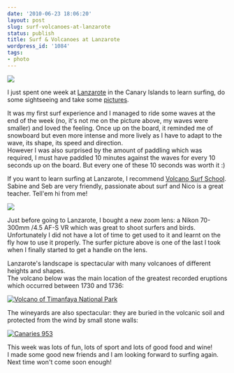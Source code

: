 ```yaml
---
date: '2010-06-23 18:06:20'
layout: post
slug: surf-volcanoes-at-lanzarote
status: publish
title: Surf & Volcanoes at Lanzarote
wordpress_id: '1084'
tags:
- photo
---
```


[![](http://farm2.static.flickr.com/1179/4722293520_b2f88d64c5.jpg)](http://www.flickr.com/photos/jmesnil/4722293520/)

I just spent one week at [Lanzarote][lanzarote] in the Canary Islands to learn surfing, do some sightseeing and take some [pictures][flickr].

It was my first surf experience and I managed to ride some waves at the end of the week (no, it's not me on the picture above, my waves were smaller) and loved the feeling. Once up on the board, it reminded me of snowboard but even more intense and more lively as I have to adapt to the wave, its shape, its speed and direction.  
However I was also surprised by the amount of paddling which was required, I must have paddled 10 minutes against the waves for every 10 seconds up on the board. But every one of these 10 seconds was worth it :)

If you want to learn surfing at Lanzarote, I recommend [Volcano Surf School](http://volcanosurflanzarote.com/). Sabine and Seb are very friendly, passionate about surf and Nico is a great teacher. Tell'em hi from me!

[![](http://volcanosurflanzarote.com/images/stories/general/logo.png)](http://volcanosurflanzarote.com)

Just before going to Lanzarote, I bought a new zoom lens: a Nikon 70-300mm /4.5 AF-S VR which was great to shoot surfers and birds.
Unfortunately I did not have a lot of time to get used to it and learnt on the fly how to use it properly. The surfer picture above is one of the last I took when I finally started to get a handle on the lens.

Lanzarote's landscape is spectacular with many volcanoes of different heights and shapes.  
The volcano below was the main location of the greatest recorded eruptions which occurred between 1730 and 1736:

[![Volcano of Timanfaya National Park](http://farm2.static.flickr.com/1407/4721619659_0896fc374f.jpg)](http://www.flickr.com/photos/jmesnil/4721619659/)

The wineyards are also spectacular: they are buried in the volcanic soil and protected from the wind by small stone walls:

[![Canaries 953](http://farm2.static.flickr.com/1168/4721634013_a74ff7c19a.jpg)](http://www.flickr.com/photos/jmesnil/4721634013/)

This week was lots of fun, lots of sport and lots of good food and wine!  
I made some good new friends and I am looking forward to surfing again. Next time won't come soon enough!


[flickr]: http://www.flickr.com/photos/jmesnil/sets/72157624201961107/
[lanzarote]: http://en.wikipedia.org/wiki/Lanzarote
